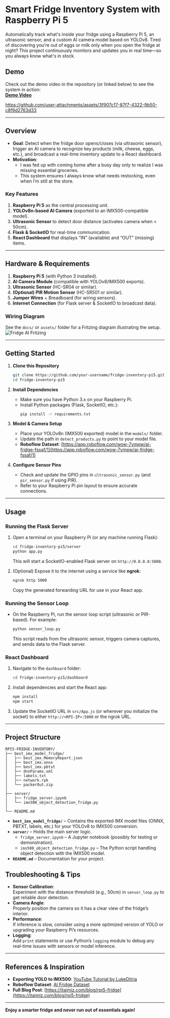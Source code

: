 
# Smart Fridge Inventory System with Raspberry Pi 5

Automatically track what's inside your fridge using a Raspberry Pi 5, an ultrasonic sensor, and a custom AI camera model based on YOLOv8. Tired of discovering you’re out of eggs or milk only when you open the fridge at night? This project continuously monitors and updates you in real time—so you always know what's in stock.

## Demo
Check out the demo video in the repository (or linked below) to see the system in action:  
[**Demo Video**](assets/demo.mp4)


https://github.com/user-attachments/assets/3f907c17-87f7-4322-9b50-c8f9d2763d33


---

## Overview

- **Goal**: Detect when the fridge door opens/closes (via ultrasonic sensor), trigger an AI camera to recognize key products (milk, cheese, eggs, etc.), and broadcast a real-time inventory update to a React dashboard.
- **Motivation**: 
  - I was fed up with coming home after a busy day only to realize I was missing essential groceries. 
  - This system ensures I always know what needs restocking, even when I’m still at the store.

### Key Features
1. **Raspberry Pi 5** as the central processing unit.  
2. **YOLOv8n-based AI Camera** (exported to an IMX500-compatible model).  
3. **Ultrasonic Sensor** to detect door distance (activates camera when < 50cm).  
4. **Flask & SocketIO** for real-time communication.  
5. **React Dashboard** that displays “IN” (available) and “OUT” (missing) items.

---

## Hardware & Requirements

1. **Raspberry Pi 5** (with Python 3 installed).
2. **AI Camera Module** (compatible with YOLOv8/IMX500 exports).
3. **Ultrasonic Sensor** (HC-SR04 or similar).
4. **(Optional) PIR Motion Sensor** (HC-SR501 or similar).
5. **Jumper Wires** + Breadboard (for wiring sensors).
6. **Internet Connection** (for Flask server & SocketIO to broadcast data).

### Wiring Diagram
See the `docs/` or `assets/` folder for a Fritzing diagram illustrating the setup.  
![Fridge AI Fritzing](/assets/fridge_ai.jpg)

---

## Getting Started

1. **Clone this Repository**  
   ```bash
   git clone https://github.com/your-username/fridge-inventory-pi5.git
   cd fridge-inventory-pi5
   ```

2. **Install Dependencies**  
   - Make sure you have Python 3.x on your Raspberry Pi.  
   - Install Python packages (Flask, SocketIO, etc.):  
     ```bash
     pip install -r requirements.txt
     ```

3. **Model & Camera Setup**  
   - Place your YOLOv8n (IMX500 exported) model in the `models/` folder.  
   - Update the path in `detect_products.py` to point to your model file.
   - **Roboflow Dataset**: [https://app.roboflow.com/wow-7vmpw/ai-fridge-fssaf/1](https://app.roboflow.com/wow-7vmpw/ai-fridge-fssaf/1)

4. **Configure Sensor Pins**  
   - Check and update the GPIO pins in `ultrasonic_sensor.py` (and `pir_sensor.py` if using PIR).  
   - Refer to your Raspberry Pi pin layout to ensure accurate connections.

---

## Usage

### Running the Flask Server
1. Open a terminal on your Raspberry Pi (or any machine running Flask):
   ```bash
   cd fridge-inventory-pi5/server
   python app.py
   ```
   This will start a SocketIO-enabled Flask server on `http://0.0.0.0:5000`.

2. (Optional) Expose it to the internet using a service like **ngrok**:
   ```bash
   ngrok http 5000
   ```
   Copy the generated forwarding URL for use in your React app.

### Running the Sensor Loop
- On the Raspberry Pi, run the sensor loop script (ultrasonic or PIR-based). For example:
  ```bash
  python sensor_loop.py
  ```
  This script reads from the ultrasonic sensor, triggers camera captures, and sends data to the Flask server.

### React Dashboard
1. Navigate to the `dashboard` folder:
   ```bash
   cd fridge-inventory-pi5/dashboard
   ```
2. Install dependencies and start the React app:
   ```bash
   npm install
   npm start
   ```
3. Update the SocketIO URL in `src/App.js` (or wherever you initialize the socket) to either `http://<RPI-IP>:5000` or the ngrok URL.

---


## Project Structure

```
RPI5-FRIDGE-INVENTORY/
├── best_imx_model_fridge/
│   ├── best_imx_MemoryReport.json
│   ├── best_imx.onnx
│   ├── best_imx.pbtxt
│   ├── dnnParams.xml
│   ├── labels.txt
│   ├── network.rpk
│   └── packerOut.zip
│
├── server/
│   ├── fridge_server.ipynb
│   └── imx500_object_detection_fridge.py
│
└── README.md
```

- **`best_imx_model_fridge/`** – Contains the exported IMX model files (ONNX, PBTXT, labels, etc.) for your YOLOv8 to IMX500 conversion.  
- **`server/`** – Holds the main server logic.  
  - `fridge_server.ipynb` – A Jupyter notebook (possibly for testing or demonstration).  
  - `imx500_object_detection_fridge.py` – The Python script handling object detection with the IMX500 model.  
- **`README.md`** – Documentation for your project.



## Troubleshooting & Tips

- **Sensor Calibration**:  
  Experiment with the distance threshold (e.g., 50cm) in `sensor_loop.py` to get reliable door detection.
- **Camera Angle**:  
  Properly position the camera so it has a clear view of the fridge’s interior.
- **Performance**:  
  If inference is slow, consider using a more optimized version of YOLO or upgrading your Raspberry Pi’s resources.
- **Logging**:  
  Add `print` statements or use Python’s `logging` module to debug any real-time issues with sensors or model inference.

---

## References & Inspiration

- **Exporting YOLO to IMX500**: [YouTube Tutorial by LukeDitria](https://www.youtube.com/watch?v=I69lAtA2pP0&list=LL&index=1&t=34s&ab_channel=LukeDitria)
- **Roboflow Dataset**: [AI Fridge Dataset](https://app.roboflow.com/wow-7vmpw/ai-fridge-fssaf/1)
- **Full Blog Post**: [https://itaimiz.com/blog/rpi5-fridge](https://itaimiz.com/blog/rpi5-fridge)

---





**Enjoy a smarter fridge and never run out of essentials again!**
